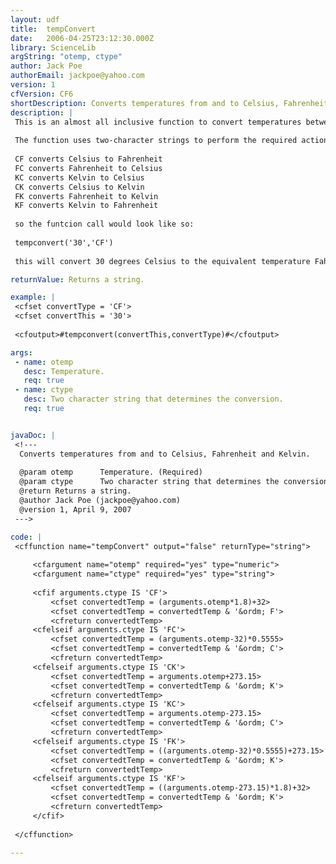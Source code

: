 ```yaml
---
layout: udf
title:  tempConvert
date:   2006-04-25T23:12:30.000Z
library: ScienceLib
argString: "otemp, ctype"
author: Jack Poe
authorEmail: jackpoe@yahoo.com
version: 1
cfVersion: CF6
shortDescription: Converts temperatures from and to Celsius, Fahrenheit and Kelvin.
description: |
 This is an almost all inclusive function to convert temperatures between common formats.  I haven't included the Rankine and Reaumure scales with this edition but they will be coming soon.
 
 The function uses two-character strings to perform the required action.  For example:
 
 CF converts Celsius to Fahrenheit
 FC converts Fahrenheit to Celsius
 KC converts Kelvin to Celsius
 CK converts Celsius to Kelvin
 FK converts Fahrenheit to Kelvin
 KF converts Kelvin to Fahrenheit
 
 so the funtcion call would look like so:
 
 tempconvert('30','CF')
 
 this will convert 30 degrees Celsius to the equivalent temperature Fahrenheit.

returnValue: Returns a string.

example: |
 <cfset convertType = 'CF'>
 <cfset convertThis = '30'>
 
 <cfoutput>#tempconvert(convertThis,convertType)#</cfoutput>

args:
 - name: otemp
   desc: Temperature.
   req: true
 - name: ctype
   desc: Two character string that determines the conversion.
   req: true


javaDoc: |
 <!---
  Converts temperatures from and to Celsius, Fahrenheit and Kelvin.
  
  @param otemp      Temperature. (Required)
  @param ctype      Two character string that determines the conversion. (Required)
  @return Returns a string. 
  @author Jack Poe (jackpoe@yahoo.com) 
  @version 1, April 9, 2007 
 --->

code: |
 <cffunction name="tempConvert" output="false" returnType="string">
 
     <cfargument name="otemp" required="yes" type="numeric">
     <cfargument name="ctype" required="yes" type="string">
     
     <cfif arguments.ctype IS 'CF'>
         <cfset convertedtTemp = (arguments.otemp*1.8)+32>
         <cfset convertedtTemp = convertedtTemp & '&ordm; F'>
         <cfreturn convertedtTemp>
     <cfelseif arguments.ctype IS 'FC'>
         <cfset convertedtTemp = (arguments.otemp-32)*0.5555>
         <cfset convertedtTemp = convertedtTemp & '&ordm; C'>
         <cfreturn convertedtTemp>
     <cfelseif arguments.ctype IS 'CK'>
         <cfset convertedtTemp = arguments.otemp+273.15>
         <cfset convertedtTemp = convertedtTemp & '&ordm; K'>
         <cfreturn convertedtTemp>
     <cfelseif arguments.ctype IS 'KC'>
         <cfset convertedtTemp = arguments.otemp-273.15>
         <cfset convertedtTemp = convertedtTemp & '&ordm; C'>
         <cfreturn convertedtTemp>
     <cfelseif arguments.ctype IS 'FK'>
         <cfset convertedtTemp = ((arguments.otemp-32)*0.5555)+273.15>
         <cfset convertedtTemp = convertedtTemp & '&ordm; K'>
         <cfreturn convertedtTemp>
     <cfelseif arguments.ctype IS 'KF'>
         <cfset convertedtTemp = ((arguments.otemp-273.15)*1.8)+32>
         <cfset convertedtTemp = convertedtTemp & '&ordm; K'>
         <cfreturn convertedtTemp>
     </cfif>
 
 </cffunction>

---
```


